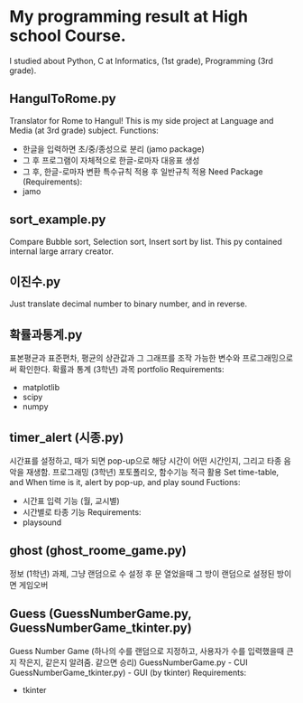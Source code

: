 # My programming result at High school Course.
I studied about Python, C at Informatics, (1st grade), Programming (3rd grade).

## HangulToRome.py
Translator for Rome to Hangul! This is my side project at Language and Media (at 3rd grade) subject.
 Functions:
  * 한글을 입력하면 초/중/종성으로 분리 (jamo package)
  * 그 후 프로그램이 자체적으로 한글-로마자 대응표 생성
  * 그 후, 한글-로마자 변환 특수규칙 적용 후 일반규칙 적용
 Need Package (Requirements):
  * jamo

## sort_example.py
Compare Bubble sort, Selection sort, Insert sort by list.
This py contained internal large arrary creator.

## 이진수.py
Just translate decimal number to binary number, and in reverse.

## 확률과통계.py
표본평균과 표준편차, 평균의 상관값과 그 그래프를 조작 가능한 변수와 프로그래밍으로써 확인한다.
확률과 통계 (3학년) 과목 portfolio
 Requirements:
  * matplotlib
  * scipy
  * numpy

## timer_alert (시종.py)
시간표를 설정하고, 때가 되면 pop-up으로 해당 시간이 어떤 시간인지, 그리고 타종 음악을 재생함.
프로그래밍 (3학년) 포토폴리오, 함수기능 적극 활용
Set time-table, and When time is it, alert by pop-up, and play sound
 Fuctions:
  * 시간표 입력 기능 (월, 교시별)
  * 시간별로 타종 기능
  Requirements:
   * playsound

## ghost  (ghost_roome_game.py)
정보 (1학년) 과제, 그냥 랜덤으로 수 설정 후 문 열었을때 그 방이 랜덤으로 설정된 방이면 게임오버

## Guess (GuessNumberGame.py, GuessNumberGame_tkinter.py)
Guess Number Game (하나의 수를 랜덤으로 지정하고, 사용자가 수를 입력했을때 큰지 작은지, 같은지 알려줌. 같으면 승리)
GuessNumberGame.py - CUI 
GuessNumberGame_tkinter.py) - GUI (by tkinter)
 Requirements:
  * tkinter
